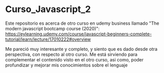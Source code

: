 # Curso_Javascript_2
Este repositorio es acerca de otro curso en udemy business llamado "The modern javascript bootcamp course (2020)": https://eylearning.udemy.com/course/javascript-beginners-complete-tutorial/learn/lecture/17010222#overview


Me pareció muy interesante y completo, y siento que es dado desde otra perspectiva, con respecto al otro curso. Me está sirviendo para complementar el contenido visto en el otro curso, asi como, poder profundizar y mejorar mis conocimientos sobre el lenguaje
